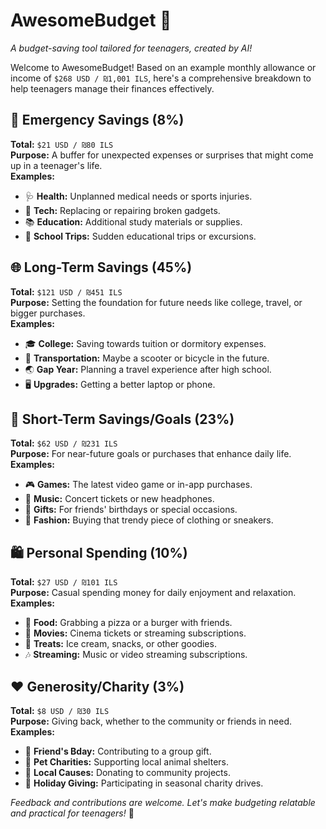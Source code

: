 # AwesomeBudget 🌟
*A budget-saving tool tailored for teenagers, created by AI!*

Welcome to AwesomeBudget! Based on an example monthly allowance or income of `$268 USD / ₪1,001 ILS`, here's a comprehensive breakdown to help teenagers manage their finances effectively.

## 🚨 Emergency Savings (8%)
**Total:** `$21 USD / ₪80 ILS`  
**Purpose:** A buffer for unexpected expenses or surprises that might come up in a teenager's life.  
**Examples:**
- 🩺 **Health:** Unplanned medical needs or sports injuries.
- 📱 **Tech:** Replacing or repairing broken gadgets.
- 📚 **Education:** Additional study materials or supplies.
- 🎒 **School Trips:** Sudden educational trips or excursions.

## 🌐 Long-Term Savings (45%)
**Total:** `$121 USD / ₪451 ILS`  
**Purpose:** Setting the foundation for future needs like college, travel, or bigger purchases.  
**Examples:**
- 🎓 **College:** Saving towards tuition or dormitory expenses.
- 🛴 **Transportation:** Maybe a scooter or bicycle in the future.
- 🌏 **Gap Year:** Planning a travel experience after high school.
- 🖥 **Upgrades:** Getting a better laptop or phone.

## 🎯 Short-Term Savings/Goals (23%)
**Total:** `$62 USD / ₪231 ILS`  
**Purpose:** For near-future goals or purchases that enhance daily life.  
**Examples:**
- 🎮 **Games:** The latest video game or in-app purchases.
- 🎵 **Music:** Concert tickets or new headphones.
- 🎁 **Gifts:** For friends' birthdays or special occasions.
- 👗 **Fashion:** Buying that trendy piece of clothing or sneakers.

## 🛍️ Personal Spending (10%)
**Total:** `$27 USD / ₪101 ILS`  
**Purpose:** Casual spending money for daily enjoyment and relaxation.  
**Examples:**
- 🍕 **Food:** Grabbing a pizza or a burger with friends.
- 🎥 **Movies:** Cinema tickets or streaming subscriptions.
- 🍦 **Treats:** Ice cream, snacks, or other goodies.
- 🎶 **Streaming:** Music or video streaming subscriptions.

## ❤️ Generosity/Charity (3%)
**Total:** `$8 USD / ₪30 ILS`  
**Purpose:** Giving back, whether to the community or friends in need.  
**Examples:**
- 🎁 **Friend's Bday:** Contributing to a group gift.
- 🐶 **Pet Charities:** Supporting local animal shelters.
- 🌱 **Local Causes:** Donating to community projects.
- 🎄 **Holiday Giving:** Participating in seasonal charity drives.

*Feedback and contributions are welcome. Let's make budgeting relatable and practical for teenagers!* 🎉
